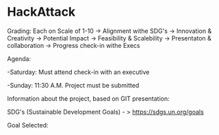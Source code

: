 # HackAttack

Grading: Each on Scale of 1-10
-> Alignment withe SDG's
-> Innovation & Creativity
-> Potential Impact
-> Feasibility & Scalebility
-> Presentaton & collaboration
-> Progress check-in withe Execs

Agenda:

-Saturday: Must attend check-in with an executive

-Sunday: 11:30 A.M. Project must be submitted

Information about the project, based on GIT presentation:

SDG's (Sustainable Development Goals) - > https://sdgs.un.org/goals

Goal Selected: 
